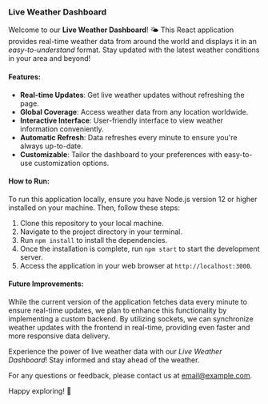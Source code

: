 ### Live Weather Dashboard

Welcome to our **Live Weather Dashboard**! 🌤️ This React application provides real-time weather data from around the world and displays it in an _easy-to-understand_ format. Stay updated with the latest weather conditions in your area and beyond!

#### Features:

- **Real-time Updates**: Get live weather updates without refreshing the page.
- **Global Coverage**: Access weather data from any location worldwide.
- **Interactive Interface**: User-friendly interface to view weather information conveniently.
- **Automatic Refresh**: Data refreshes every minute to ensure you're always up-to-date.
- **Customizable**: Tailor the dashboard to your preferences with easy-to-use customization options.

#### How to Run:

To run this application locally, ensure you have Node.js version 12 or higher installed on your machine. Then, follow these steps:

1. Clone this repository to your local machine.
2. Navigate to the project directory in your terminal.
3. Run `npm install` to install the dependencies.
4. Once the installation is complete, run `npm start` to start the development server.
5. Access the application in your web browser at `http://localhost:3000`.

#### Future Improvements:

While the current version of the application fetches data every minute to ensure real-time updates, we plan to enhance this functionality by implementing a custom backend. By utilizing sockets, we can synchronize weather updates with the frontend in real-time, providing even faster and more responsive data delivery.

Experience the power of live weather data with our _Live Weather Dashboard_! Stay informed and stay ahead of the weather.

For any questions or feedback, please contact us at [email@example.com](mailto:email@example.com).

Happy exploring! 🌈
